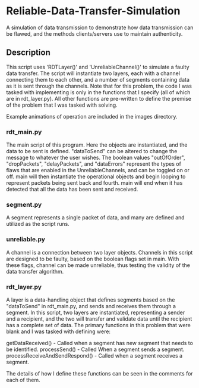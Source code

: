 # Reliable-Data-Transfer-Simulation
A simulation of data transmission to demonstrate how data transmission can be flawed, and the methods clients/servers use to maintain authenticity.

## Description
This script uses 'RDTLayer()' and 'UnreliableChannel()' to simulate a faulty data transfer. The script will instantiate two layers, each with a channel connecting them to each other, and a number of segments containing data as it is sent through the channels. Note that for this problem, the code I was tasked with implementing is only in the functions that I specify (all of which are in rdt_layer.py). All other functions are pre-written to define the premise of the problem that I was tasked with solving.

Example animations of operation are included in the images directory.

### rdt_main.py
The main script of this program. Here the objects are instantiated, and the data to be sent is defined. 
"dataToSend" can be altered to change the message to whatever the user wishes.
The boolean values "outOfOrder", "dropPackets", "delayPackets", and "dataErrors" represent the types of flaws that are enabled in the UnreliableChannels, and can be toggled on or off.
main will then instantiate the operational objects and begin looping to represent packets being sent back and fourth.
main will end when it has detected that all the data has been sent and received.

### segment.py
A segment represents a single packet of data, and many are defined and utilized as the script runs.

### unreliable.py
A channel is a connection between two layer objects.
Channels in this script are designed to be faulty, based on the boolean flags set in main. With these flags, channel can be made unreliable, thus testing the validity of the data transfer algorithm.

### rdt_layer.py
A layer is a data-handling object that defines segments based on the "dataToSend" in rdt_main.py, and sends and receives them through a segment.
In this script, two layers are instantiated, representing a sender and a recipient, and the two will transfer and validate data until the recipient has a complete set of data.
The primary functions in this problem that were blank and I was tasked with defining were:

getDataReceived() - Called when a segment has new segment that needs to be identified.
processSend() - Called When a segment sends a segment.
processReceiveAndSendRespond() - Called when a segment receives a segment.

The details of how I define these functions can be seen in the comments for each of them.